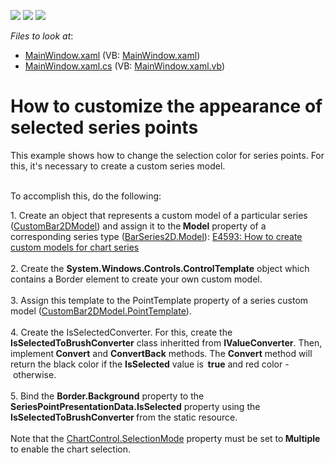 <!-- default badges list -->
![](https://img.shields.io/endpoint?url=https://codecentral.devexpress.com/api/v1/VersionRange/128569667/21.1.5%2B)
[![](https://img.shields.io/badge/Open_in_DevExpress_Support_Center-FF7200?style=flat-square&logo=DevExpress&logoColor=white)](https://supportcenter.devexpress.com/ticket/details/T209781)
[![](https://img.shields.io/badge/📖_How_to_use_DevExpress_Examples-e9f6fc?style=flat-square)](https://docs.devexpress.com/GeneralInformation/403183)
<!-- default badges end -->
<!-- default file list -->
*Files to look at*:

* [MainWindow.xaml](./CS/CustomModelSelectedPointsCustomization/MainWindow.xaml) (VB: [MainWindow.xaml](./VB/CustomModelSelectedPointsCustomization/MainWindow.xaml))
* [MainWindow.xaml.cs](./CS/CustomModelSelectedPointsCustomization/MainWindow.xaml.cs) (VB: [MainWindow.xaml.vb](./VB/CustomModelSelectedPointsCustomization/MainWindow.xaml.vb))
<!-- default file list end -->
# How to customize the appearance of selected series points


This example shows how to change the selection color for series points. For this, it's necessary to create a custom series model.<br /><br />
<p>To accomplish this, do the following:</p>
<p>1. Create an object that represents a custom model of a particular series (<a href="http://documentation.devexpress.com/#WPF/clsDevExpressXpfChartsCustomBar2DModeltopic"><u>CustomBar2DModel</u></a>) and assign it to the<strong> Model</strong> property of a corresponding series type (<a href="http://documentation.devexpress.com/#WPF/DevExpressXpfChartsBarSeries2D_Modeltopic"><u>BarSeries2D.Model</u></a>): <a href="https://www.devexpress.com/Support/Center/p/E4593">E4593: How to create custom models for chart series </a><br /><br />2. Create the <strong>System.Windows.Controls.ControlTemplate</strong> object which contains a Border element to create your own custom model.<br /><br />3. Assign this template to the PointTemplate property of a series custom model (<a href="http://documentation.devexpress.com/#WPF/DevExpressXpfChartsCustomBar2DModel_PointTemplatetopic"><u>CustomBar2DModel.PointTemplate</u></a>). <br /><br />4. Create the IsSelectedConverter. For this, create the <strong>IsSelectedToBrushConverter</strong> class inheritted from <strong>IValueConverter</strong>. Then, implement<strong> Convert</strong> and <strong>ConvertBack</strong> methods. The <strong>Convert</strong> method will return the black color if the <strong>IsSelected</strong> value is<strong>  true</strong> and red color -  otherwise.<br /><br />5. Bind the <strong>Border.Background</strong> property to the <strong>SeriesPointPresentationData.IsSelected</strong> property using the <strong>IsSelectedToBrushConverter </strong>from the static resource. <br /><br /> Note that the <a href="https://documentation.devexpress.com/#WPF/DevExpressXpfChartsChartControl_SelectionModetopic">ChartControl.SelectionMode</a> property must be set to<strong> Multiple</strong> to enable the chart selection. </p>

<br/>


